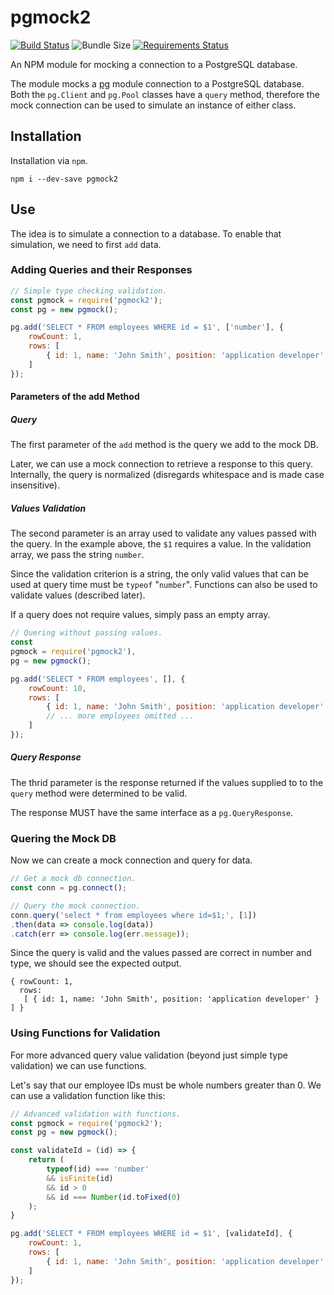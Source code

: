 pgmock2
=======

[![Build Status](https://travis-ci.com/jfavrod/pgmock2.svg?branch=master)](https://travis-ci.com/jfavrod/pgmock2)
![Bundle Size](https://img.shields.io/bundlephobia/min/pgmock2.svg)
[![Requirements Status](https://requires.io/github/jfavrod/pgmock2/requirements.svg?tag=v1.0.1)](https://requires.io/github/jfavrod/pgmock2/requirements/?tag=v1.0.1)


An NPM module for mocking a connection to a PostgreSQL database.

The module mocks a [pg](https://www.npmjs.com/package/pg) module
connection to a PostgreSQL database. Both the `pg.Client` and `pg.Pool`
classes have a `query` method, therefore the mock connection can be
used to simulate an instance of either class.


Installation
------------
Installation via `npm`.
```
npm i --dev-save pgmock2
```

Use
---
The idea is to simulate a connection to a database. To enable that
simulation, we need to first `add` data.

### Adding Queries and their Responses
```javascript
// Simple type checking validation.
const pgmock = require('pgmock2');
const pg = new pgmock();

pg.add('SELECT * FROM employees WHERE id = $1', ['number'], {
    rowCount: 1,
    rows: [
        { id: 1, name: 'John Smith', position: 'application developer' }
    ]
});
```

#### Parameters of the add Method
##### Query
The first parameter of the `add` method is the query we add to the mock DB.

Later, we can use a mock connection to retrieve a response to this query.
Internally, the query is normalized (disregards whitespace and is made
case insensitive).

##### Values Validation
The second parameter is an array used to validate any values passed
with the query. In the example above, the `$1` requires a value. In the
validation array, we pass the string `number`.

Since the validation criterion is a string, the only valid values that
can be used at query time must be `typeof` "`number`". Functions can
also be used to validate values (described later).

If a query does not require values, simply pass an empty array.

```javascript
// Quering without passing values.
const
pgmock = require('pgmock2'),
pg = new pgmock();

pg.add('SELECT * FROM employees', [], {
    rowCount: 10,
    rows: [
        { id: 1, name: 'John Smith', position: 'application developer' }
        // ... more employees omitted ...
    ]
});
```

##### Query Response
The thrid parameter is the response returned if the values supplied to
to the `query` method were determined to be valid.

The response MUST have the same interface as a `pg.QueryResponse`.

### Quering the Mock DB
Now we can create a mock connection and query for data.

```javascript
// Get a mock db connection.
const conn = pg.connect();

// Query the mock connection.
conn.query('select * from employees where id=$1;', [1])
.then(data => console.log(data))
.catch(err => console.log(err.message));
```

Since the query is valid and the values passed are correct in number
and type, we should see the expected output.

```
{ rowCount: 1,
  rows:
   [ { id: 1, name: 'John Smith', position: 'application developer' } ] }
```

### Using Functions for Validation
For more advanced query value validation (beyond just simple type
validation) we can use functions.

Let's say that our employee IDs must be whole numbers greater than 0.
We can use a validation function like this:

```javascript
// Advanced validation with functions.
const pgmock = require('pgmock2');
const pg = new pgmock();

const validateId = (id) => {
    return (
        typeof(id) === 'number'
        && isFinite(id)
        && id > 0
        && id === Number(id.toFixed(0)
    );
}

pg.add('SELECT * FROM employees WHERE id = $1', [validateId], {
    rowCount: 1,
    rows: [
        { id: 1, name: 'John Smith', position: 'application developer' }
    ]
});
```
